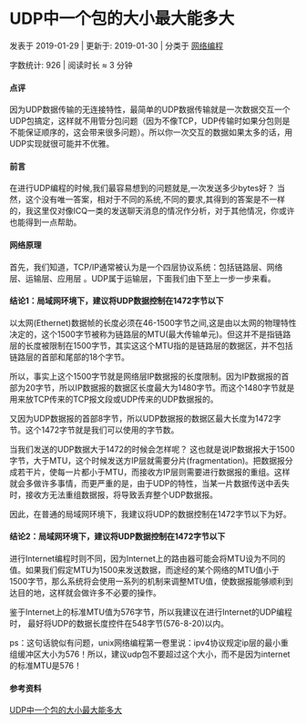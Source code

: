 # UDP中一个包的大小最大能多大

 发表于 2019-01-29 | 更新于: 2019-01-30 | 分类于 [网络编程](http://android9527.com/categories/网络编程/)

 字数统计: 926 | 阅读时长 ≈ 3 分钟

#### 点评

因为UDP数据传输的无连接特性，最简单的UDP数据传输就是一次数据交互一个UDP包搞定，这样就不用管分包问题（因为不像TCP，UDP传输时如果分包则是不能保证顺序的，这会带来很多问题）。所以你一次交互的数据如果太多的话，用UDP实现就很可能并不优雅。

#### 前言

在进行UDP编程的时候,我们最容易想到的问题就是,一次发送多少bytes好？
当然，这个没有唯一答案，相对于不同的系统,不同的要求,其得到的答案是不一样的，我这里仅对像ICQ一类的发送聊天消息的情况作分析，对于其他情况，你或许也能得到一点帮助。



#### 网络原理

首先，我们知道，TCP/IP通常被认为是一个四层协议系统：包括链路层、网络层、运输层、应用层 。UDP属于运输层，下面我们由下至上一步一步来看。

#### 结论1：局域网环境下，建议将UDP数据控制在1472字节以下

以太网(Ethernet)数据帧的长度必须在46-1500字节之间,这是由以太网的物理特性决定的，这个1500字节被称为链路层的MTU(最大传输单元)。但这并不是指链路层的长度被限制在1500字节，其实这这个MTU指的是链路层的数据区，并不包括链路层的首部和尾部的18个字节。

所以，事实上这个1500字节就是网络层IP数据报的长度限制。因为IP数据报的首部为20字节，所以IP数据报的数据区长度最大为1480字节。而这个1480字节就是用来放TCP传来的TCP报文段或UDP传来的UDP数据报的。

又因为UDP数据报的首部8字节，所以UDP数据报的数据区最大长度为1472字节。这个1472字节就是我们可以使用的字节数。

当我们发送的UDP数据大于1472的时候会怎样呢？ 这也就是说IP数据报大于1500字节，大于MTU，这个时候发送方IP层就需要分片(fragmentation)。把数据报分成若干片，使每一片都小于MTU，而接收方IP层则需要进行数据报的重组。这样就会多做许多事情，而更严重的是，由于UDP的特性，当某一片数据传送中丢失时，接收方无法重组数据报，将导致丢弃整个UDP数据报。

因此，在普通的局域网环境下，我建议将UDP的数据控制在1472字节以下为好。

#### 结论2：局域网环境下，建议将UDP数据控制在1472字节以下

进行Internet编程时则不同，因为Internet上的路由器可能会将MTU设为不同的值。如果我们假定MTU为1500来发送数据，而途经的某个网络的MTU值小于1500字节，那么系统将会使用一系列的机制来调整MTU值，使数据报能够顺利到达目的地，这样就会做许多不必要的操作。

鉴于Internet上的标准MTU值为576字节，所以我建议在进行Internet的UDP编程时， 最好将UDP的数据长度控件在548字节(576-8-20)以内。

ps：这句话貌似有问题，unix网络编程第一卷里说：ipv4协议规定ip层的最小重组缓冲区大小为576！所以，建议udp包不要超过这个大小，而不是因为internet的标准MTU是576！

#### 参考资料

[UDP中一个包的大小最大能多大](http://www.52im.net/thread-29-1-1.html)